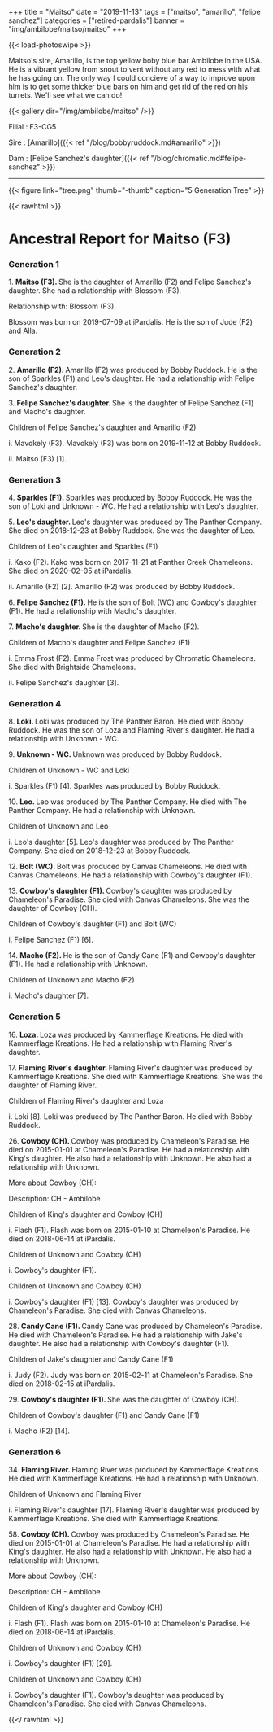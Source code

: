 +++
title = "Maitso"
date = "2019-11-13"
tags = ["maitso", "amarillo", "felipe sanchez"]
categories = ["retired-pardalis"]
banner = "img/ambilobe/maitso/maitso"
+++

{{< load-photoswipe >}}

Maitso's sire, Amarillo, is the top yellow boby blue bar Ambilobe in the USA. He is a vibrant yellow from snout to vent without any red to mess with what he has going on. The only way I could concieve of a way to improve upon him is to get some thicker blue bars on him and get rid of the red on his turrets. We'll see what we can do!

{{< gallery dir="/img/ambilobe/maitso" />}}

Filial
: F3-CG5

Sire
: [Amarillo]({{< ref "/blog/bobbyruddock.md#amarillo" >}})

Dam
: [Felipe Sanchez's daughter]({{< ref "/blog/chromatic.md#felipe-sanchez" >}})

---

{{< figure link="tree.png" thumb="-thumb" caption="5 Generation Tree" >}}

{{< rawhtml >}} 
  <div id="grampstextdoc">
    <div id="header">
      <h1>Ancestral Report for Maitso (F3)</h1>
    </div>
    <h3>Generation 1</h3>
    <img align="right" alt="" border="0" src="ismaitso.jpg" />
    <p>1. <strong>Maitso (F3). </strong>She is the daughter of Amarillo (F2) and Felipe Sanchez's daughter. She had a relationship with Blossom (F3). </p>
    <p />Relationship with: Blossom (F3).</p>
    <p>Blossom was born on 2019-07-09 at iPardalis.  He is the son of Jude (F2) and Alla. </p>
    <h3>Generation 2</h3>
    <img align="right" alt="" border="0" src="isamarillo.jpg" />
    <p>2. <strong>Amarillo (F2). </strong>Amarillo (F2) was produced by Bobby Ruddock.  He is the son of Sparkles (F1) and Leo's daughter. He had a relationship with Felipe Sanchez's daughter. </p>
    <p>3. <strong>Felipe Sanchez's daughter. </strong>She is the daughter of Felipe Sanchez (F1) and Macho's daughter. </p>
    <p>Children of Felipe Sanchez's daughter and Amarillo (F2)</p>
    <p>i. Mavokely (F3). Mavokely (F3) was born on 2019-11-12 at Bobby Ruddock.  </p>
    <p>ii. Maitso (F3) [1]. </p>
    <h3>Generation 3</h3>
    <img align="right" alt="" border="0" src="issparkles2.jpg" />
    <p>4. <strong>Sparkles (F1). </strong>Sparkles was produced by Bobby Ruddock.  He was the son of Loki and Unknown - WC. He had a relationship with Leo's daughter. </p>
    <p>5. <strong>Leo's daughter. </strong>Leo's daughter was produced by The Panther Company.  She died on 2018-12-23 at Bobby Ruddock.  She was the daughter of Leo. </p>
    <p>Children of Leo's daughter and Sparkles (F1)</p>
    <p>i. Kako (F2). Kako was born on 2017-11-21 at Panther Creek Chameleons.  She died on 2020-02-05 at iPardalis.  </p>
    <p>ii. Amarillo (F2) [2]. Amarillo (F2) was produced by Bobby Ruddock.  </p>
    <img align="right" alt="" border="0" src="isfelipe.jpg" />
    <p>6. <strong>Felipe Sanchez (F1). </strong>He is the son of Bolt (WC) and Cowboy's daughter (F1). He had a relationship with Macho's daughter. </p>
    <p>7. <strong>Macho's daughter. </strong>She is the daughter of Macho (F2). </p>
    <p>Children of Macho's daughter and Felipe Sanchez (F1)</p>
    <p>i. Emma Frost (F2). Emma Frost was produced by Chromatic Chameleons.  She died with Brightside Chameleons.  </p>
    <p>ii. Felipe Sanchez's daughter [3]. </p>
    <h3>Generation 4</h3>
    <img align="right" alt="" border="0" src="isloki.jpg" />
    <p>8. <strong>Loki. </strong>Loki was produced by The Panther Baron.  He died with Bobby Ruddock.  He was the son of Loza and Flaming River's daughter. He had a relationship with Unknown - WC. </p>
    <p>9. <strong>Unknown - WC. </strong>Unknown was produced by Bobby Ruddock.  </p>
    <p>Children of Unknown - WC and Loki</p>
    <p>i. Sparkles (F1) [4]. Sparkles was produced by Bobby Ruddock.  </p>
    <img align="right" alt="" border="0" src="isLeo1.jpg" />
    <p>10. <strong>Leo. </strong>Leo was produced by The Panther Company.  He died with The Panther Company.  He had a relationship with Unknown. </p>
    <p>Children of Unknown and Leo</p>
    <p>i. Leo's daughter [5]. Leo's daughter was produced by The Panther Company.  She died on 2018-12-23 at Bobby Ruddock.  </p>
    <img align="right" alt="" border="0" src="isbolt.jpg" />
    <p>12. <strong>Bolt (WC). </strong>Bolt was produced by Canvas Chameleons.  He died with Canvas Chameleons.  He had a relationship with Cowboy's daughter (F1). </p>
    <p>13. <strong>Cowboy's daughter (F1). </strong>Cowboy's daughter was produced by Chameleon's Paradise.  She died with Canvas Chameleons.  She was the daughter of Cowboy (CH). </p>
    <p>Children of Cowboy's daughter (F1) and Bolt (WC)</p>
    <p>i. Felipe Sanchez (F1) [6]. </p>
    <img align="right" alt="" border="0" src="ismacho.jpg" />
    <p>14. <strong>Macho (F2). </strong>He is the son of Candy Cane (F1) and Cowboy's daughter (F1). He had a relationship with Unknown. </p>
    <p>Children of Unknown and Macho (F2)</p>
    <p>i. Macho's daughter [7]. </p>
    <h3>Generation 5</h3>
    <img align="right" alt="" border="0" src="isloza.jpg" />
    <p>16. <strong>Loza. </strong>Loza was produced by Kammerflage Kreations.  He died with Kammerflage Kreations.  He had a relationship with Flaming River's daughter. </p>
    <p>17. <strong>Flaming River's daughter. </strong>Flaming River's daughter was produced by Kammerflage Kreations.  She died with Kammerflage Kreations.  She was the daughter of Flaming River. </p>
    <p>Children of Flaming River's daughter and Loza</p>
    <p>i. Loki [8]. Loki was produced by The Panther Baron.  He died with Bobby Ruddock.  </p>
    <img align="right" alt="" border="0" src="isCowboy.jpg" />
    <p>26. <strong>Cowboy (CH). </strong>Cowboy was produced by Chameleon's Paradise.  He died on 2015-01-01 at Chameleon's Paradise.  He had a relationship with King's daughter. He also had a relationship with Unknown. He also had a relationship with Unknown. </p>
    <p>More about Cowboy (CH):</p>
    <p>Description: CH - Ambilobe</p>
    <p>Children of King's daughter and Cowboy (CH)</p>
    <p>i. Flash (F1). Flash was born on 2015-01-10 at Chameleon's Paradise.  He died on 2018-06-14 at iPardalis.  </p>
    <p>Children of Unknown and Cowboy (CH)</p>
    <p>i. Cowboy's daughter (F1). </p>
    <p>Children of Unknown and Cowboy (CH)</p>
    <p>i. Cowboy's daughter (F1) [13]. Cowboy's daughter was produced by Chameleon's Paradise.  She died with Canvas Chameleons.  </p>
    <img align="right" alt="" border="0" src="isCandy Cane.jpg" />
    <p>28. <strong>Candy Cane (F1). </strong>Candy Cane was produced by Chameleon's Paradise.  He died with Chameleon's Paradise.  He had a relationship with Jake's daughter. He also had a relationship with Cowboy's daughter (F1). </p>
    <p>Children of Jake's daughter and Candy Cane (F1)</p>
    <p>i. Judy (F2). Judy was born on 2015-02-11 at Chameleon's Paradise.  She died on 2018-02-15 at iPardalis.  </p>
    <p>29. <strong>Cowboy's daughter (F1). </strong>She was the daughter of Cowboy (CH). </p>
    <p>Children of Cowboy's daughter (F1) and Candy Cane (F1)</p>
    <p>i. Macho (F2) [14]. </p>
    <h3>Generation 6</h3>
    <img align="right" alt="" border="0" src="isFlamingRiver.jpg" />
    <p>34. <strong>Flaming River. </strong>Flaming River was produced by Kammerflage Kreations.  He died with Kammerflage Kreations.  He had a relationship with Unknown. </p>
    <p>Children of Unknown and Flaming River</p>
    <p>i. Flaming River's daughter [17]. Flaming River's daughter was produced by Kammerflage Kreations.  She died with Kammerflage Kreations.  </p>
    <img align="right" alt="" border="0" src="isCowboy.jpg" />
    <p>58. <strong>Cowboy (CH). </strong>Cowboy was produced by Chameleon's Paradise.  He died on 2015-01-01 at Chameleon's Paradise.  He had a relationship with King's daughter. He also had a relationship with Unknown. He also had a relationship with Unknown. </p>
    <p>More about Cowboy (CH):</p>
    <p>Description: CH - Ambilobe</p>
    <p>Children of King's daughter and Cowboy (CH)</p>
    <p>i. Flash (F1). Flash was born on 2015-01-10 at Chameleon's Paradise.  He died on 2018-06-14 at iPardalis.  </p>
    <p>Children of Unknown and Cowboy (CH)</p>
    <p>i. Cowboy's daughter (F1) [29]. </p>
    <p>Children of Unknown and Cowboy (CH)</p>
    <p>i. Cowboy's daughter (F1). Cowboy's daughter was produced by Chameleon's Paradise.  She died with Canvas Chameleons.  </p>
  </div>
  
{{</ rawhtml >}}

